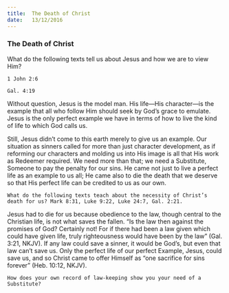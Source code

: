 ```yaml
---
title:  The Death of Christ
date:   13/12/2016
---
```


### The Death of Christ 

What do the following texts tell us about Jesus and how we are to view Him?

`1 John 2:6`

`Gal. 4:19`

Without question, Jesus is the model man. His life—His character—is the example that all who follow Him should seek by God’s grace to emulate. Jesus is the only perfect example we have in terms of how to live the kind of life to which God calls us.

Still, Jesus didn’t come to this earth merely to give us an example. Our situation as sinners called for more than just character development, as if reforming our characters and molding us into His image is all that His work as Redeemer required. We need more than that; we need a Substitute, Someone to pay the penalty for our sins. He came not just to live a perfect life as an example to us all; He came also to die the death that we deserve so that His perfect life can be credited to us as our own.

`What do the following texts teach about the necessity of Christ’s death for us? Mark 8:31, Luke 9:22, Luke 24:7, Gal. 2:21.`

Jesus had to die for us because obedience to the law, though central to the Christian life, is not what saves the fallen. “Is the law then against the promises of God? Certainly not! For if there had been a law given which could have given life, truly righteousness would have been by the law” (Gal. 3:21, NKJV). If any law could save a sinner, it would be God’s, but even that law can’t save us. Only the perfect life of our perfect Example, Jesus, could save us, and so Christ came to offer Himself as “one sacrifice for sins forever” (Heb. 10:12, NKJV).

`How does your own record of law-keeping show you your need of a Substitute?`